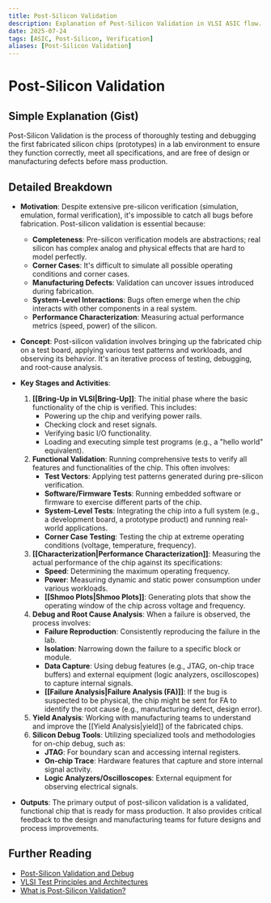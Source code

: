 ```yaml
---
title: Post-Silicon Validation
description: Explanation of Post-Silicon Validation in VLSI ASIC flow.
date: 2025-07-24
tags: [ASIC, Post-Silicon, Verification]
aliases: [Post-Silicon Validation]
---
```


# Post-Silicon Validation

## Simple Explanation (Gist)
Post-Silicon Validation is the process of thoroughly testing and debugging the first fabricated silicon chips (prototypes) in a lab environment to ensure they function correctly, meet all specifications, and are free of design or manufacturing defects before mass production.

## Detailed Breakdown

*   **Motivation**: Despite extensive pre-silicon verification (simulation, emulation, formal verification), it's impossible to catch all bugs before fabrication. Post-silicon validation is essential because:
    *   **Completeness**: Pre-silicon verification models are abstractions; real silicon has complex analog and physical effects that are hard to model perfectly.
    *   **Corner Cases**: It's difficult to simulate all possible operating conditions and corner cases.
    *   **Manufacturing Defects**: Validation can uncover issues introduced during fabrication.
    *   **System-Level Interactions**: Bugs often emerge when the chip interacts with other components in a real system.
    *   **Performance Characterization**: Measuring actual performance metrics (speed, power) of the silicon.

*   **Concept**: Post-silicon validation involves bringing up the fabricated chip on a test board, applying various test patterns and workloads, and observing its behavior. It's an iterative process of testing, debugging, and root-cause analysis.

*   **Key Stages and Activities**:
    1.  **[[Bring-Up in VLSI|Bring-Up]]**: The initial phase where the basic functionality of the chip is verified. This includes:
        *   Powering up the chip and verifying power rails.
        *   Checking clock and reset signals.
        *   Verifying basic I/O functionality.
        *   Loading and executing simple test programs (e.g., a "hello world" equivalent).
    2.  **Functional Validation**: Running comprehensive tests to verify all features and functionalities of the chip. This often involves:
        *   **Test Vectors**: Applying test patterns generated during pre-silicon verification.
        *   **Software/Firmware Tests**: Running embedded software or firmware to exercise different parts of the chip.
        *   **System-Level Tests**: Integrating the chip into a full system (e.g., a development board, a prototype product) and running real-world applications.
        *   **Corner Case Testing**: Testing the chip at extreme operating conditions (voltage, temperature, frequency).
    3.  **[[Characterization|Performance Characterization]]**: Measuring the actual performance of the chip against its specifications:
        *   **Speed**: Determining the maximum operating frequency.
        *   **Power**: Measuring dynamic and static power consumption under various workloads.
        *   **[[Shmoo Plots|Shmoo Plots]]**: Generating plots that show the operating window of the chip across voltage and frequency.
    4.  **Debug and Root Cause Analysis**: When a failure is observed, the process involves:
        *   **Failure Reproduction**: Consistently reproducing the failure in the lab.
        *   **Isolation**: Narrowing down the failure to a specific block or module.
        *   **Data Capture**: Using debug features (e.g., JTAG, on-chip trace buffers) and external equipment (logic analyzers, oscilloscopes) to capture internal signals.
        *   **[[Failure Analysis|Failure Analysis (FA)]]**: If the bug is suspected to be physical, the chip might be sent for FA to identify the root cause (e.g., manufacturing defect, design error).
    5.  **Yield Analysis**: Working with manufacturing teams to understand and improve the [[Yield Analysis|yield]] of the fabricated chips.
    6.  **Silicon Debug Tools**: Utilizing specialized tools and methodologies for on-chip debug, such as:
        *   **JTAG**: For boundary scan and accessing internal registers.
        *   **On-chip Trace**: Hardware features that capture and store internal signal activity.
        *   **Logic Analyzers/Oscilloscopes**: External equipment for observing electrical signals.

*   **Outputs**: The primary output of post-silicon validation is a validated, functional chip that is ready for mass production. It also provides critical feedback to the design and manufacturing teams for future designs and process improvements.

## Further Reading

*   [Post-Silicon Validation and Debug](https://www.amazon.com/Post-Silicon-Validation-Debug-Prabhat-Mishra/dp/146140100X)
*   [VLSI Test Principles and Architectures](https://www.amazon.com/VLSI-Test-Principles-Architectures-Wang/dp/0123706015)
*   [What is Post-Silicon Validation?](https://www.synopsys.com/glossary/what-is-post-silicon-validation.html)